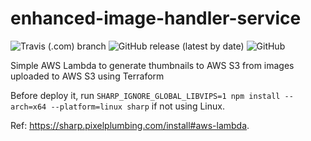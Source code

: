 # enhanced-image-handler-service
![Travis (.com) branch](https://img.shields.io/travis/com/viniciusls/enhanced-image-handler-service/main)
![GitHub release (latest by date)](https://img.shields.io/github/v/release/viniciusls/enhanced-image-handler-service)
![GitHub](https://img.shields.io/github/license/viniciusls/enhanced-image-handler-service)

Simple AWS Lambda to generate thumbnails to AWS S3 from images uploaded to AWS S3 using Terraform

Before deploy it, run `SHARP_IGNORE_GLOBAL_LIBVIPS=1 npm install --arch=x64 --platform=linux sharp` if not using Linux. 

Ref: https://sharp.pixelplumbing.com/install#aws-lambda.
